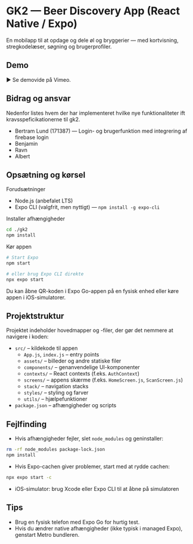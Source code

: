 # GK2 — Beer Discovery App (React Native / Expo)

En mobilapp til at opdage og dele øl og bryggerier — med kortvisning, stregkodelæser, søgning og brugerprofiler.

## Demo

▶️ Se demovide på Vimeo.

## Bidrag og ansvar

Nedenfor listes hvem der har implementeret hvilke nye funktionaliteter ift kravsspeficikationerne til gk2.

- Bertram Lund (171387) — Login- og brugerfunktion med integrering af firebase login  
- Benjamin
- Ravn
- Albert

## Opsætning og kørsel

Forudsætninger

- Node.js (anbefalet LTS)
- Expo CLI (valgfrit, men nyttigt) — `npm install -g expo-cli`

Installer afhængigheder

```bash
cd ./gk2
npm install
```

Kør appen

```bash
# Start Expo
npm start

# eller brug Expo CLI direkte
npx expo start
```

Du kan åbne QR-koden i Expo Go-appen på en fysisk enhed eller køre appen i iOS-simulatorer.

## Projektstruktur

Projektet indeholder hovedmapper og -filer, der gør det nemmere at navigere i koden:

- `src/` – kildekode til appen
	- `App.js`, `index.js` – entry points
	- `assets/` – billeder og andre statiske filer
	- `components/` – genanvendelige UI-komponenter
	- `contexts/` – React contexts (f.eks. `AuthContext`)
	- `screens/` – appens skærme (f.eks. `HomeScreen.js`, `ScanScreen.js`)
	- `stack/` – navigation stacks
	- `styles/` – styling og farver
	- `utils/` – hjælpefunktioner
- `package.json` – afhængigheder og scripts

## Fejlfinding

- Hvis afhængigheder fejler, slet `node_modules` og geninstaller:

```bash
rm -rf node_modules package-lock.json
npm install
```

- Hvis Expo-cachen giver problemer, start med at rydde cachen:

```bash
npx expo start -c
```

- iOS-simulator: brug Xcode eller Expo CLI til at åbne på simulatoren

## Tips

- Brug en fysisk telefon med Expo Go for hurtig test.
- Hvis du ændrer native afhængigheder (ikke typisk i managed Expo), genstart Metro bundleren.